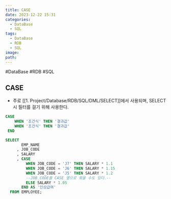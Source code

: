```yaml
---
title: CASE
date: 2023-12-22 15:31
categories:
  - DataBase
  - SQL
tags:
  - DataBase
  - RDB
  - SQL
image: 
path:
---
```

#DataBase #RDB #SQL 

## CASE
+ 주로 [[1. Project/Database/RDB/SQL/DML/SELECT]]에서 사용되며, SELECT 시 필터를 걸기 위해 사용한다.

```sql
CASE
    WHEN '조건식' THEN '결과값'
    WHEN '조건식' THEN '결과값'
 END
```

```sql
SELECT
       EMP_NAME
     , JOB_CODE
     , SALARY
     , CASE
         WHEN JOB_CODE = 'J7' THEN SALARY * 1.1
         WHEN JOB_CODE = 'J6' THEN SALARY * 1.15
         WHEN JOB_CODE = 'J5' THEN SALARY * 1.2 
         --JOB_CODE를 CASE 옆으로 묶을 수도 있다.--
         ELSE SALARY * 1.05
       END AS '인상급여'
  FROM EMPLOYEE;
```
